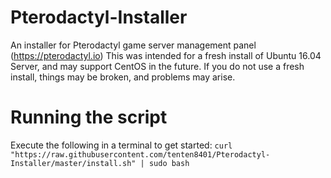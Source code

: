 # Pterodactyl-Installer
An installer for Pterodactyl game server management panel (https://pterodactyl.io)
This was intended for a fresh install of Ubuntu 16.04 Server, and may support CentOS in the future.
If you do not use a fresh install, things may be broken, and problems may arise.

# Running the script
Execute the following in a terminal to get started:
```curl "https://raw.githubusercontent.com/tenten8401/Pterodactyl-Installer/master/install.sh" | sudo bash```
